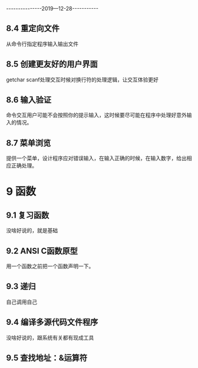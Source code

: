 ---------------2019—12-28-----------
## 8.4 重定向文件
从命令行指定程序输入输出文件
## 8.5 创建更友好的用户界面  
getchar scanf处理交互时候对换行符的处理逻辑，让交互体验更好
## 8.6 输入验证  
命令交互用户可能不会按照你的提示输入，这时候要尽可能在程序中处理好意外输入的情况。  
## 8.7 菜单浏览  
提供一个菜单，设计程序应对错误输入，在输入正确的时候，在输入数字，给出相应正确处理。

# 9 函数
## 9.1 复习函数  
没啥好说的，就是基础  
## 9.2 ANSI C函数原型 
用一个函数之前把一个函数声明一下。
## 9.3 递归  
自己调用自己
## 9.4 编译多源代码文件程序  
没啥好说的，跟系统有关都有现成工具  
## 9.5 查找地址：&运算符  

